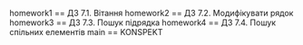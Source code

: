 homework1 == ДЗ 7.1. Вітання
homework2 == ДЗ 7.2. Модифікувати рядок
homework3 == ДЗ 7.3. Пошук підрядка
homework4 == ДЗ 7.4. Пошук спільних елементів
main ==  KONSPEKT
